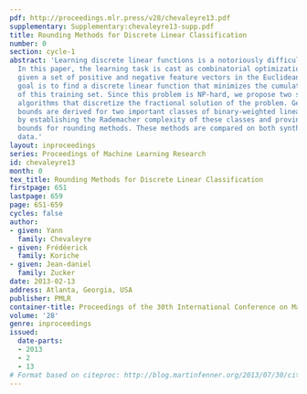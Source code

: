 ```yaml
---
pdf: http://proceedings.mlr.press/v28/chevaleyre13.pdf
supplementary: Supplementary:chevaleyre13-supp.pdf
title: Rounding Methods for Discrete Linear Classification
number: 0
section: cycle-1
abstract: 'Learning discrete linear functions is a notoriously difficult challenge.
  In this paper, the learning task is cast as combinatorial optimization problem:
  given a set of positive and negative feature vectors in the Euclidean space, the
  goal is to find a discrete linear function that minimizes the cumulative hinge loss
  of this training set. Since this problem is NP-hard, we propose two simple rounding
  algorithms that discretize the fractional solution of the problem. Generalization
  bounds are derived for two important classes of binary-weighted linear functions,
  by establishing the Rademacher complexity of these classes and proving approximation
  bounds for rounding methods. These methods are compared on both synthetic and real-world
  data.'
layout: inproceedings
series: Proceedings of Machine Learning Research
id: chevaleyre13
month: 0
tex_title: Rounding Methods for Discrete Linear Classification
firstpage: 651
lastpage: 659
page: 651-659
cycles: false
author:
- given: Yann
  family: Chevaleyre
- given: Frédéerick
  family: Koriche
- given: Jean-daniel
  family: Zucker
date: 2013-02-13
address: Atlanta, Georgia, USA
publisher: PMLR
container-title: Proceedings of the 30th International Conference on Machine Learning
volume: '28'
genre: inproceedings
issued:
  date-parts:
  - 2013
  - 2
  - 13
# Format based on citeproc: http://blog.martinfenner.org/2013/07/30/citeproc-yaml-for-bibliographies/
---
```

